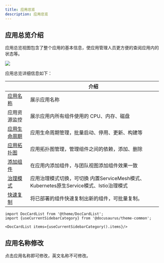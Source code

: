 ```yaml
---
title: 应用总览
description: 应用总览
---
```


## 应用总览介绍

应用总览视图包含了整个应用的基本信息，使应用管理人员更方便的查阅应用内的状态等。

![](https://static.goodrain.com/docs/5.6/use-manual/app-manage/overview/overview.png)

应用总览详细信息如下：

|                                                              | 介绍                                                         |
| ------------------------------------------------------------ | ------------------------------------------------------------ |
| [应用名称](#应用名称修改)                                    | 展示应用名称                                                 |
| 应用资源监控                                                 | 展示应用内所有组件使用的 CPU、内存、磁盘                     |
| [应用生命周期](/docs/use-manual/app-manage/overview/operation) | 应用生命周期管理，批量启动、停用、更新、构建等               |
| [应用拓扑图](/docs/use-manual/app-manage/overview/app-topology) | 应用拓扑图管理，管理组件之间的依赖，添加、删除               |
| [添加组件](/docs/use-manual/app-manage/overview/add-service) | 在应用内添加组件，与团队视图添加组件效果一致                 |
| [治理模式](/docs/use-manual/app-manage/overview/model/governance-model) | 应用治理模式切换，可切换 内置ServiceMesh模式、Kubernetes原生Service模式、Istio治理模式 |
| [快速复制](/docs/use-manual/app-manage/overview/app-copy)    | 将已部署的组件快速复制出新的组件，可批量复制。               |




```mdx-code-block
import DocCardList from '@theme/DocCardList';
import {useCurrentSidebarCategory} from '@docusaurus/theme-common';

<DocCardList items={useCurrentSidebarCategory().items}/>
```



## 应用名称修改

点击应用名称即可修改，英文名称不可修改。